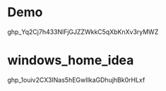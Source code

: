 # Demo
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
# windows_home_idea
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